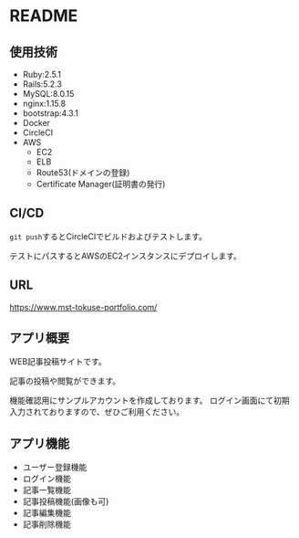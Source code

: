 # README

## 使用技術
- Ruby:2.5.1
- Rails:5.2.3
- MySQL:8.0.15
- nginx:1.15.8
- bootstrap:4.3.1
- Docker
- CircleCI
- AWS
    - EC2
    - ELB
    - Route53(ドメインの登録)
    - Certificate Manager(証明書の発行)

## CI/CD
`git push`するとCircleCIでビルドおよびテストします。

テストにパスするとAWSのEC2インスタンスにデプロイします。

## URL
https://www.mst-tokuse-portfolio.com/

## アプリ概要
WEB記事投稿サイトです。

記事の投稿や閲覧ができます。

機能確認用にサンプルアカウントを作成しております。
ログイン画面にて初期入力されておりますので、ぜひご利用ください。

## アプリ機能
- ユーザー登録機能
- ログイン機能
- 記事一覧機能
- 記事投稿機能(画像も可)
- 記事編集機能
- 記事削除機能